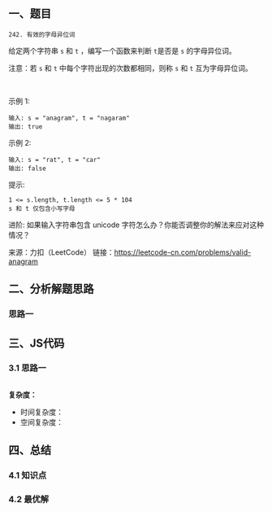 ## 一、题目
`242. 有效的字母异位词`

给定两个字符串 `s` 和 `t` ，编写一个函数来判断 `t`是否是 `s` 的字母异位词。

注意：若 `s` 和 `t` 中每个字符出现的次数都相同，则称 `s` 和 `t` 互为字母异位词。

 

示例 1:
```
输入: s = "anagram", t = "nagaram"
输出: true
```
示例 2:
```
输入: s = "rat", t = "car"
输出: false
```

提示:
```
1 <= s.length, t.length <= 5 * 104
s 和 t 仅包含小写字母
```

进阶: 如果输入字符串包含 unicode 字符怎么办？你能否调整你的解法来应对这种情况？

来源：力扣（LeetCode）
链接：https://leetcode-cn.com/problems/valid-anagram
## 二、分析解题思路

### 思路一
## 三、JS代码

### 3.1 思路一
```
```

**复杂度：**
- 时间复杂度： 
- 空间复杂度：

## 四、总结


### 4.1 知识点

### 4.2 最优解